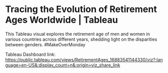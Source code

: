 # Tracing the Evolution of Retirement Ages Worldwide | Tableau
This Tableau visual explores the retirement age of men and women in various countries across different years, shedding light on the disparities between genders.
#MakeOverMonday

Tableau Dashboard link: https://public.tableau.com/views/RetirementAges_16883541144330/viz?:language=en-US&:display_count=n&:origin=viz_share_link
